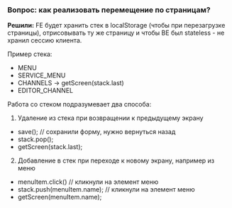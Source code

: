 ### Вопрос: как реализовать перемещение по страницам?

**Решили:**
FE будет хранить стек в localStorage (чтобы при перезагрузке страницы),
отрисовывать ту же страницу и чтобы BE был stateless - не хранил сессию клиента.

Пример стека:
- MENU
- SERVICE_MENU
- CHANNELS -> getScreen(stack.last)
- EDITOR_CHANNEL

Работа со стеком подразумевает два способа:
1) Удаление из стека при возвращении к предыдущему экрану

- save(); // cохранили форму, нужно вернуться назад
- stack.pop();
- getScreen(stack.last);

2) Добавление в стек при переходе к новому экрану, например из меню

- menuItem.click() // кликнули на элемент меню
- stack.push(menuItem.name); // кликнули на элемент меню
- getScreen(menuItem.name);